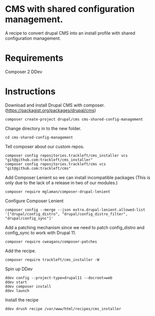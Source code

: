 # CMS with shared configuration management.
A recipe to convert drupal CMS into an install profile with shared configuration management.

# Requirements
Composer 2
DDev

# Instructions
Download and install Drupal CMS with composer. (https://packagist.org/packages/drupal/cms)

```
composer create-project drupal/cms cms-shared-config-management
```

Change directory in to the new folder.

```
cd cms-shared-config-management
```

Tell composer about our custom repos.
```
composer config repositories.trackleft/cms_installer vcs "git@github.com:trackleft/cms_installer"
composer config repositories.trackleft/cms vcs "git@github.com:trackleft/cms"
```

Add Composer Lenient so we can install incompatible packages (This is only due to the lack of a release in two of our modules.)
```
composer require mglaman/composer-drupal-lenient
```
Configure Composer Lenient
```
composer config --merge --json extra.drupal-lenient.allowed-list '["drupal/config_distro", "drupal/config_distro_filter", "drupal/config_sync"]'
```

Add a patching mechanism since we need to patch config_distro and config_sync to work with Drupal 11.
```
composer require cweagans/composer-patches
```

Add the recipe.
```
composer require trackleft/cms_installer -W    
```

Spin up DDev
```
ddev config --project-type=drupal11 --docroot=web 
ddev start
ddev composer install
ddev launch
```

Install the recipe
```
ddev drush recipe /var/www/html/recipes/cms_installer
```
